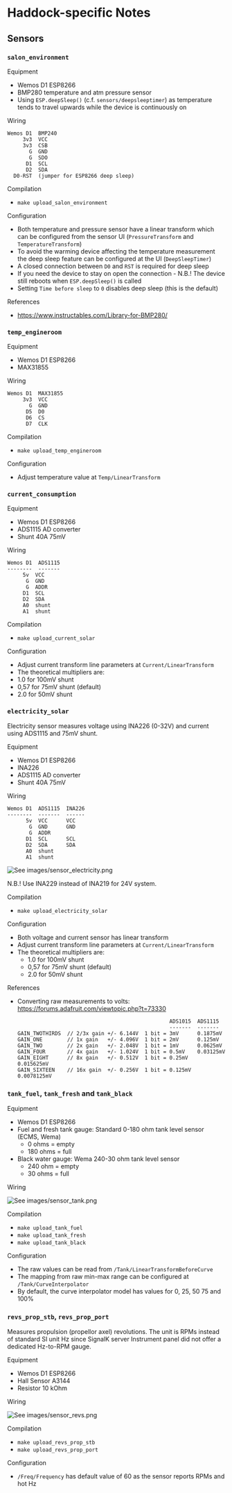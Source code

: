 # Haddock-specific Notes

## Sensors

### `salon_environment`

Equipment

 * Wemos D1 ESP8266
 * BMP280 temperature and atm pressure sensor
 * Using `ESP.deepSleep()` (c.f. `sensors/deepsleeptimer`) as temperature tends to travel upwards while the device is continuously on

Wiring

```
Wemos D1  BMP240
     3v3  VCC
     3v3  CSB
       G  GND
       G  SDO
      D1  SCL
      D2  SDA
  D0-RST  (jumper for ESP8266 deep sleep)
```

Compilation

 * `make upload_salon_environment`

Configuration

 * Both temperature and pressure sensor have a linear transform which can be configured from the sensor UI (`PressureTransform` and `TemperatureTransform`)
 * To avoid the warming device affecting the temperature measurement the deep sleep feature can be configured at the UI (`DeepSleepTimer`)
  * A closed connection between `D0` and `RST` is required for deep sleep
  * If you need the device to stay on open the connection - N.B.! The device still reboots when `ESP.deepSleep()` is called
  * Setting `Time before sleep` to `0` disables deep sleep (this is the default)

References

 * https://www.instructables.com/Library-for-BMP280/

### `temp_engineroom`

Equipment
 * Wemos D1 ESP8266
 * MAX31855

Wiring
```
Wemos D1  MAX31855
     3v3  VCC
       G  GND
      D5  D0
      D6  CS
      D7  CLK
```

Compilation

 * `make upload_temp_engineroom`

Configuration

 * Adjust temperature value at `Temp/LinearTransform`

### `current_consumption`

Equipment

 * Wemos D1 ESP8266
 * ADS1115 AD converter
 * Shunt 40A 75mV

Wiring

```
Wemos D1  ADS1115
--------  -------
     5v  VCC
      G  GND
      G  ADDR
     D1  SCL
     D2  SDA
     A0  shunt
     A1  shunt
```

Compilation

 * `make upload_current_solar`

Configuration

 * Adjust current transform line parameters at `Current/LinearTransform`
 * The theoretical multipliers are:
  * 1.0 for 100mV shunt
  * 0,57 for 75mV shunt (default)
  * 2.0 for 50mV shunt

### `electricity_solar`

Electricity sensor measures voltage using INA226 (0-32V) and current using ADS1115 and 75mV shunt.

Equipment

 * Wemos D1 ESP8266
 * INA226
 * ADS1115 AD converter
 * Shunt 40A 75mV

Wiring

```
Wemos D1  ADS1115  INA226
--------  -------  ------
      5v  VCC      VCC
       G  GND      GND
       G  ADDR
      D1  SCL      SCL
      D2  SDA      SDA
      A0  shunt
      A1  shunt
```

![See images/sensor_electricity.png](images/sensor_electricity.png)

N.B.! Use INA229 instead of INA219 for 24V system.

Compilation

 * `make upload_electricity_solar`

Configuration

 * Both voltage and current sensor has linear transform
 * Adjust current transform line parameters at `Current/LinearTransform`
 * The theoretical multipliers are:
   * 1.0 for 100mV shunt
   * 0,57 for 75mV shunt (default)
   * 2.0 for 50mV shunt

References

* Converting raw measurements to volts: https://forums.adafruit.com/viewtopic.php?t=73330
  ```
                                                   ADS1015  ADS1115
                                                   -------  -------
  GAIN_TWOTHIRDS  // 2/3x gain +/- 6.144V  1 bit = 3mV      0.1875mV
  GAIN_ONE        // 1x gain   +/- 4.096V  1 bit = 2mV      0.125mV
  GAIN_TWO        // 2x gain   +/- 2.048V  1 bit = 1mV      0.0625mV
  GAIN_FOUR       // 4x gain   +/- 1.024V  1 bit = 0.5mV    0.03125mV
  GAIN_EIGHT      // 8x gain   +/- 0.512V  1 bit = 0.25mV   0.015625mV
  GAIN_SIXTEEN    // 16x gain  +/- 0.256V  1 bit = 0.125mV  0.0078125mV
  ```

### `tank_fuel`, `tank_fresh` and `tank_black`

Equipment

  * Wemos D1 ESP8266
  * Fuel and fresh tank gauge: Standard 0-180 ohm tank level sensor (ECMS, Wema)
    * 0 ohms = empty
    * 180 ohms = full
  * Black water gauge: Wema 240-30 ohm tank level sensor
    * 240 ohm = empty
    * 30 ohms = full

Wiring

![See images/sensor_tank.png](images/sensor_tank.png)

Compilation

  * `make upload_tank_fuel`
  * `make upload_tank_fresh`
  * `make upload_tank_black`

Configuration

  * The raw values can be read from `/Tank/LinearTransformBeforeCurve`
  * The mapping from raw min-max range can be configured at `/Tank/CurveInterpolator`
  * By default, the curve interpolator model has values for 0, 25, 50 75 and 100%

### `revs_prop_stb`, `revs_prop_port`

Measures propulsion (propellor axel) revolutions. The unit is RPMs instead of standard SI unit Hz since
SignalK server Instrument panel did not offer a dedicated Hz-to-RPM gauge.

Equipment

  * Wemos D1 ESP8266
  * Hall Sensor A3144
  * Resistor 10 kOhm

Wiring

![See images/sensor_revs.png](images/sensor_revs.png)

Compilation

 * `make upload_revs_prop_stb`
 * `make upload_revs_prop_port`

Configuration

 * `/Freq/Frequency` has default value of 60 as the sensor reports RPMs and hot Hz
